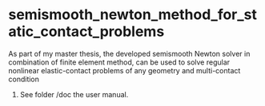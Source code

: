 # semismooth_newton_method_for_static_contact_problems
As part of my master thesis, the developed semismooth Newton solver in combination of finite element method, can be used to solve regular nonlinear elastic-contact problems of any geometry and multi-contact condition


1. See folder /doc the user manual. 